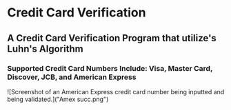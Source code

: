 # Credit Card Verification

## A Credit Card Verification Program that utilize's Luhn's Algorithm

### Supported Credit Card Numbers Include: Visa, Master Card, Discover, JCB, and American Express

















![Screenshot of an American Express credit card number being inputted and being validated.]("Amex succ.png")
